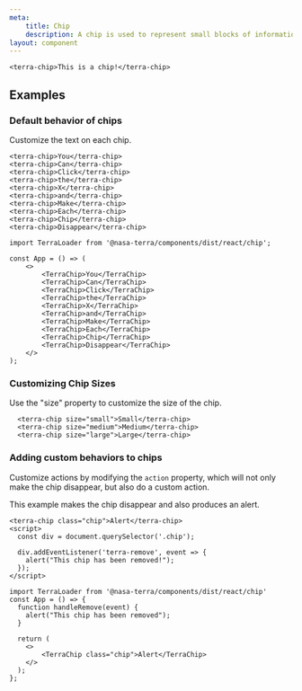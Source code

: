 ```yaml
---
meta:
    title: Chip
    description: A chip is used to represent small blocks of information, and are commonly used for contacts and tags. Use the X to make the chip disappear
layout: component
---
```


```html:preview
<terra-chip>This is a chip!</terra-chip>
```

## Examples

### Default behavior of chips

Customize the text on each chip.

```html:preview
<terra-chip>You</terra-chip>
<terra-chip>Can</terra-chip>
<terra-chip>Click</terra-chip>
<terra-chip>the</terra-chip>
<terra-chip>X</terra-chip>
<terra-chip>and</terra-chip>
<terra-chip>Make</terra-chip>
<terra-chip>Each</terra-chip>
<terra-chip>Chip</terra-chip>
<terra-chip>Disappear</terra-chip>
```

```jsx:react
import TerraLoader from '@nasa-terra/components/dist/react/chip';

const App = () => (
    <>
        <TerraChip>You</TerraChip>
        <TerraChip>Can</TerraChip>
        <TerraChip>Click</TerraChip>
        <TerraChip>the</TerraChip>
        <TerraChip>X</TerraChip>
        <TerraChip>and</TerraChip>
        <TerraChip>Make</TerraChip>
        <TerraChip>Each</TerraChip>
        <TerraChip>Chip</TerraChip>
        <TerraChip>Disappear</TerraChip>
    </>
);
```

### Customizing Chip Sizes

Use the "size" property to customize the size of the chip.

```html:preview
  <terra-chip size="small">Small</terra-chip>
  <terra-chip size="medium">Medium</terra-chip>
  <terra-chip size="large">Large</terra-chip>
```

### Adding custom behaviors to chips

Customize actions by modifying the `action` property, which will not only make the chip disappear, but also do a custom action.

This example makes the chip disappear and also produces an alert.

```html:preview
<terra-chip class="chip">Alert</terra-chip>
<script>
  const div = document.querySelector('.chip');

  div.addEventListener('terra-remove', event => {
    alert("This chip has been removed!");
  });
</script>
```

```jsx:react
import TerraLoader from '@nasa-terra/components/dist/react/chip'
const App = () => {
  function handleRemove(event) {
    alert("This chip has been removed");
  }

  return (
    <>
        <TerraChip class="chip">Alert</TerraChip>
    </>
  );
};
```

